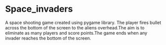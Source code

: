 # Space_invaders
A space shooting game created using pygame library.
The player fires bullet across the bottom of the screen to the aliens overhead.The aim is to eliminate as many
players and score points.The game ends when any invader reaches the bottom of the screen.
